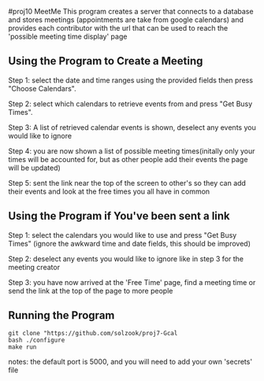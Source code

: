 #proj10 MeetMe
This program creates a server that connects to a database and stores meetings (appointments are take from google calendars) and provides each contributor with the url that can be used to reach the 'possible meeting time display' page


## Using the Program to Create a Meeting
Step 1: select the date and time ranges using the provided fields then press "Choose Calendars".

Step 2: select which calendars to retrieve events from and press "Get Busy Times".

Step 3: A list of retrieved calendar events is shown, deselect any events you would like to ignore

Step 4: you are now shown a list of possible meeting times(initally only your times will be accounted for, but as other people add their events the page will be updated)

Step 5: sent the link near the top of the screen to other's so they can add their events and look at the free times you all have in common


## Using the Program if You've been sent a link
Step 1: select the calendars you would like to use and press "Get Busy Times" (ignore the awkward time and date fields, this should be improved)

Step 2: deselect any events you would like to ignore like in step 3 for the meeting creator

Step 3: you have now arrived at the 'Free Time' page, find a meeting time or send the link at the top of the page to more people



## Running the Program

    git clone "https://github.com/solzook/proj7-Gcal
    bash ./configure
    make run

notes: the default port is 5000, and you will need to add your own 'secrets' file